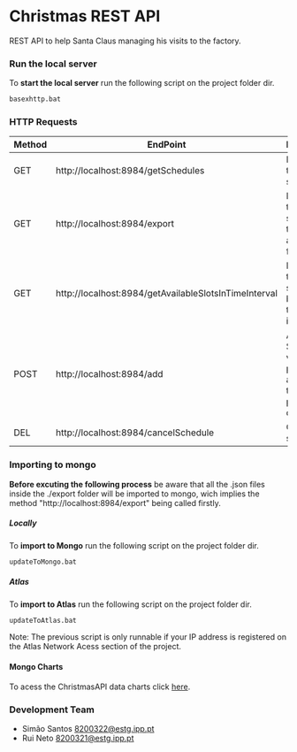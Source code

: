 # Christmas REST API
REST API to help Santa Claus managing his visits to the factory.

### Run the local server
To **start the local server** run the following script on the project folder dir.
```sh
basexhttp.bat
```

### HTTP Requests
| Method | EndPoint |Description| Query Params | Headers |
| ------ | -------- |---------- | ------------ | ------- |
| GET | http://localhost:8984/getSchedules | Returns all the schedules. | n.a.| default |
| GET | http://localhost:8984/export | Exports all the schedules to ./export as .json files. | n.a.| default |
| GET | http://localhost:8984/getAvailableSlotsInTimeInterval | Returns all the free slots between a time interval. | startDate=YYYY-MM-dd and finishDate=YYYY-MM-dd| default. |
| POST | http://localhost:8984/add | Adds an Schedule if valid and possible attending to the preference dates. | n.a.| Content-Type = application/xml |
| DEL | http://localhost:8984/cancelSchedule | Cancels a schedule. | id=SCHEDULE_ID_# | deafault |

### Importing to mongo
**Before excuting the following process** be aware that all the .json files inside the ./export folder will be imported to mongo, wich  implies the method "http://localhost:8984/export" being called firstly.

##### Locally
To **import to Mongo** run the following script on the project folder dir.
```sh
updateToMongo.bat
```

##### Atlas
To **import to Atlas** run the following script on the project folder dir.
```sh
updateToAtlas.bat
```
Note: The previous script is only runnable if your IP address is registered on the Atlas Network Acess section of the project.

#### Mongo Charts
To acess the ChristmasAPI data charts click [here](https://charts.mongodb.com/charts-project-0-entuy/public/dashboards/61d0f46b-2c98-4d5a-8908-1d126b4d8c05).

### Development Team
- Simão Santos 8200322@estg.ipp.pt
- Rui Neto 8200321@estg.ipp.pt
